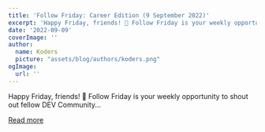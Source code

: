 ```yaml
---
title: 'Follow Friday: Career Edition (9 September 2022)'
excerpt: 'Happy Friday, friends! 🎉 Follow Friday is your weekly opportunity to shout out fellow DEV Community...'
date: '2022-09-09'
coverImage: ''
author:
  name: Koders
  picture: "assets/blog/authors/koders.png"
ogImage:
  url: ''
---
```


Happy Friday, friends! 🎉 Follow Friday is your weekly opportunity to shout out fellow DEV Community...

[Read more](https://dev.to/devteam/follow-friday-career-edition-8-september-2022-3np5)
